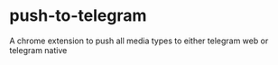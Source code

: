 # push-to-telegram
A chrome extension to push all media types to either telegram web or telegram native
